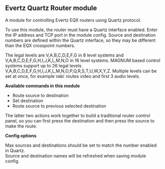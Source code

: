 ## Evertz Quartz Router module

A module for controlling Evertz EQX routers using Quartz protocol.

To use this module, the router must have a Quartz interface enabled.  Enter the IP address and TCP port in the module config.  Source and destination numbers are defined within the Quartz interface, so they may be different than the EQX crosspoint numbers.

The legal levels are V,A,B,C,D,E,F,G in 8 level systems and V,A,B,C,D,E,F,G,H,I,J,K,L,M,N,O in 16 level systems. MAGNUM based control systems support up to 26 legal levels. V,A,B,C,D,E,F,G,H,I,J,K,L,M,N,O,P,Q,R,S,T,U,W,X,Y,Z.
Multiple levels can be set at once, for example `VABC` routes video and first 3 audio levels.

**Available commands in this module**

* Route source to destination
* Set destination
* Route source to previous selected destination

The latter two actions work together to build a traditional router control panel, so you can first press the destination and then press the source to make the route.

**Config options**

Max sources and destinations should be set to match the number enabled in Quartz.  
Source and destination names will be refreshed when saving module config.
